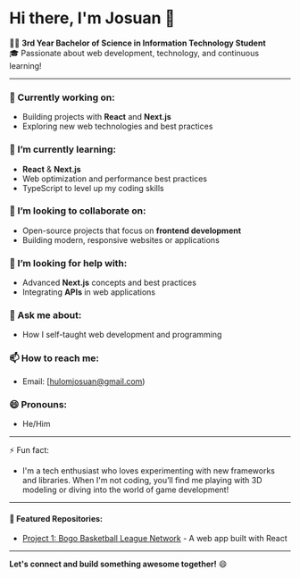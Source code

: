 # Hi there, I'm Josuan 👋

👨‍💻 **3rd Year Bachelor of Science in Information Technology Student**  
🎓 Passionate about web development, technology, and continuous learning!

---

### 🔭 Currently working on:
- Building projects with **React** and **Next.js**
- Exploring new web technologies and best practices

### 🌱 I’m currently learning:
- **React** & **Next.js**
- Web optimization and performance best practices
- TypeScript to level up my coding skills

### 👯 I’m looking to collaborate on:
- Open-source projects that focus on **frontend development**
- Building modern, responsive websites or applications

### 🤔 I’m looking for help with:
- Advanced **Next.js** concepts and best practices
- Integrating **APIs** in web applications

### 💬 Ask me about:
- How I self-taught web development and programming

### 📫 How to reach me:
- Email: [hulomjosuan@gmail.com)

### 😄 Pronouns:
- He/Him

---

⚡ Fun fact:  
- I'm a tech enthusiast who loves experimenting with new frameworks and libraries. When I'm not coding, you’ll find me playing with 3D modeling or diving into the world of game development!

---

#### 🌟 Featured Repositories:

- [Project 1: Bogo Basketball League Network]([https://github.com/yourusername/project1](https://github.com/hulomjosuan21/system-analytics-and-design-final)) - A web app built with React

---
  
**Let's connect and build something awesome together!** 😄
